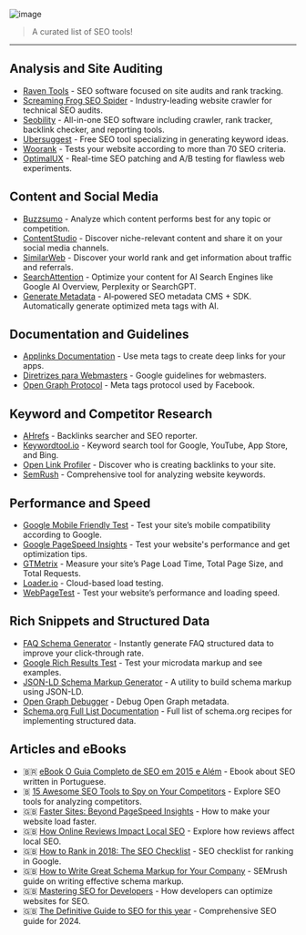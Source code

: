 ![image](https://github.com/user-attachments/assets/c02b8746-98a8-4875-a4ec-ebd220bdc355)

> A curated list of SEO tools!

---

## **Analysis and Site Auditing**
- [Raven Tools](https://raventools.com/) - SEO software focused on site audits and rank tracking.
- [Screaming Frog SEO Spider](https://www.screamingfrog.co.uk/seo-spider/) - Industry-leading website crawler for technical SEO audits.
- [Seobility](https://www.seobility.net/en/) - All-in-one SEO software including crawler, rank tracker, backlink checker, and reporting tools.
- [Ubersuggest](https://ubersuggest.com/) - Free SEO tool specializing in generating keyword ideas.
- [Woorank](https://www.woorank.com/pt/) - Tests your website according to more than 70 SEO criteria.
- [OptimalUX](https://optimalux.com/seo-patching) - Real-time SEO patching and A/B testing for flawless web experiments.

## **Content and Social Media**
- [Buzzsumo](https://app.buzzsumo.com) - Analyze which content performs best for any topic or competition.
- [ContentStudio](https://app.contentstudio.io) - Discover niche-relevant content and share it on your social media channels.
- [SimilarWeb](http://www.similarweb.com/) - Discover your world rank and get information about traffic and referrals.
- [SearchAttention](https://searchattention.com) - Optimize your content for AI Search Engines like Google AI Overview, Perplexity or SearchGPT.
- [Generate Metadata](https://www.generate-metadata.com/) - AI‑powered SEO metadata CMS + SDK. Automatically generate optimized meta tags with AI.

## **Documentation and Guidelines**
- [Applinks Documentation](http://applinks.org/documentation/) - Use meta tags to create deep links for your apps.
- [Diretrizes para Webmasters](https://support.google.com/webmasters/answer/35769) - Google guidelines for webmasters.
- [Open Graph Protocol](http://opengraphprotocol.org/) - Meta tags protocol used by Facebook.

## **Keyword and Competitor Research**
- [AHrefs](https://ahrefs.com) - Backlinks searcher and SEO reporter.
- [Keywordtool.io](http://keywordtool.io/) - Keyword search tool for Google, YouTube, App Store, and Bing.
- [Open Link Profiler](http://openlinkprofiler.org/) - Discover who is creating backlinks to your site.
- [SemRush](http://www.semrush.com/) - Comprehensive tool for analyzing website keywords.

## **Performance and Speed**
- [Google Mobile Friendly Test](https://www.google.com/webmasters/tools/mobile-friendly) - Test your site’s mobile compatibility according to Google.
- [Google PageSpeed Insights](https://developers.google.com/speed/pagespeed/insights/) - Test your website's performance and get optimization tips.
- [GTMetrix](https://gtmetrix.com/) - Measure your site’s Page Load Time, Total Page Size, and Total Requests.
- [Loader.io](https://loader.io/) - Cloud-based load testing.
- [WebPageTest](http://www.webpagetest.org/) - Test your website’s performance and loading speed.

## **Rich Snippets and Structured Data**
- [FAQ Schema Generator](https://foxmaya.com/tools/faq-schema-generator) - Instantly generate FAQ structured data to improve your click-through rate.
- [Google Rich Results Test](https://search.google.com/test/rich-results) - Test your microdata markup and see examples.
- [JSON-LD Schema Markup Generator](https://www.jamesdflynn.com/json-ld-schema-generator/) - A utility to build schema markup using JSON-LD.
- [Open Graph Debugger](https://developers.facebook.com/tools/debug/) - Debug Open Graph metadata.
- [Schema.org Full List Documentation](http://schema.org/docs/full.html) - Full list of schema.org recipes for implementing structured data.

## **Articles and eBooks**
- 🇧🇷 [eBook O Guia Completo de SEO em 2015 e Além](http://materiais.resultadosdigitais.com.br/guia-completo-seo) - Ebook about SEO written in Portuguese.
- 🇧 [15 Awesome SEO Tools to Spy on Your Competitors](https://mention.com/en/blog/competitor-seo-tools/) - Explore SEO tools for analyzing competitors.
- 🇬🇧 [Faster Sites: Beyond PageSpeed Insights](https://moz.com/blog/faster-sites-beyond-pagespeed-insights) - How to make your website load faster.
- 🇬🇧 [How Online Reviews Impact Local SEO](https://www.shopify.com/retail/119916611-how-online-reviews-impact-local-seo-and-why-they-matter-to-your-bottom-line) - Explore how reviews affect local SEO.
- 🇬🇧 [How to Rank in 2018: The SEO Checklist](https://moz.com/blog/rank-in-2018-seo-checklist) - SEO checklist for ranking in Google.
- 🇬🇧 [How to Write Great Schema Markup for Your Company](https://www.semrush.com/blog/schema-markup-for-company-corporations) - SEMrush guide on writing effective schema markup.
- 🇬🇧 [Mastering SEO for Developers](https://www.git-tower.com/blog/seo-for-developers/) - How developers can optimize websites for SEO.
- 🇬🇧 [The Definitive Guide to SEO for this year](https://backlinko.com/seo-this-year) - Comprehensive SEO guide for 2024.

